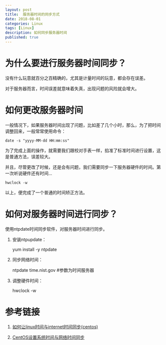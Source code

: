 ```yaml
---
layout: post
title:  服务器时间的同步方式
date: 2018-08-01
categories: Linux
tags: [Linux]
description: 如何同步服务器时间
published: true
---
```


# 为什么要进行服务器时间同步？

没有什么玩意就百分之百精确的，尤其是计量时间的玩意，都会存在误差。

对于服务器而言，时间误差就意味着失真，出现问题的风险就会增大。

# 如何更改服务器时间

一般情况下，如果服务器时间出现了问题，比如差了几个小时，那么，为了把时间调整回来，一般常常使用命令：

    date -s "yyyy-MM-dd HH:mm:ss"

为了完成上面的操作，就需要我们跟校对手表一样，掐准了标准时间进行设置，这是普通方法，误差较大。

并且，尽管更改了时候，还是会有问题，我们需要同步一下服务器硬件的时间。第一次听说硬件还有时间...

    hwclock -w

以上，便完成了一个普通的时间矫正方法。

# 如何对服务器时间进行同步？

使用ntpdate时间同步软件，对服务器时间进行同步。

1. 安装ntpupdate：

    yum install -y ntpdate

2. 同步网络时间：

    ntpdate time.nist.gov #参数为时间服务器

3. 调整硬件时间：

    hwclock -w

# 参考链接

1. <a href="https://www.cnblogs.com/itxiongwei/p/5556558.html">如何让linux时间与internet时间同步(centos)</a>

2. <a href="https://blog.csdn.net/u011391839/article/details/62892020">CentOS设置系统时间与网络时间同步</a>